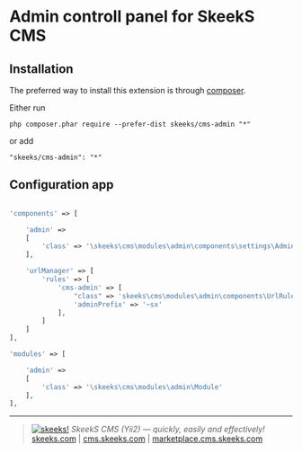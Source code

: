 Admin controll panel for SkeekS CMS
===================================

Installation
------------

The preferred way to install this extension is through [composer](http://getcomposer.org/download/).

Either run

```
php composer.phar require --prefer-dist skeeks/cms-admin "*"
```

or add

```
"skeeks/cms-admin": "*"
```

Configuration app
----------

```php

'components' => [

    'admin' =>
    [
        'class' => '\skeeks\cms\modules\admin\components\settings\AdminSettings'
    ],

    'urlManager' => [
        'rules' => [
            'cms-admin' => [
                "class" => 'skeeks\cms\modules\admin\components\UrlRule',
                'adminPrefix' => '~sx'
            ],
        ]
    ]
],

'modules' => [

    'admin' =>
    [
        'class' => '\skeeks\cms\modules\admin\Module'
    ],
],

```

___

> [![skeeks!](https://gravatar.com/userimage/74431132/13d04d83218593564422770b616e5622.jpg)](https://skeeks.com)
<i>SkeekS CMS (Yii2) — quickly, easily and effectively!</i>  
[skeeks.com](https://skeeks.com) | [cms.skeeks.com](https://cms.skeeks.com) | [marketplace.cms.skeeks.com](https://cms.skeeks.com/marketplace)


